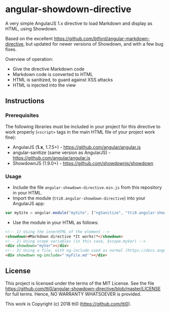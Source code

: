 
# angular-showdown-directive

A very simple AngularJS 1.x directive to load Markdown and display as HTML, using Showdown.

Based on the excellent https://github.com/btford/angular-markdown-directive, but updated for newer versions of Showdown, and with a few bug fixes.

Overview of operation:

+ Give the directive Markdown code
+ Markdown code is converted to HTML
+ HTML is sanitized, to guard against XSS attacks
+ HTML is injected into the view

## Instructions

### Prerequisites

The following libraries must be included in your project for this directive to work properly (`<script>` tags in the main HTML file of your project work fine):

+ AngularJS (**1.x**, 1.7.5+) - https://github.com/angular/angular.js
+ angular-sanitize (same version as AngularJS) - https://github.com/angular/angular.js
+ ShowdownJS (1.9.0+) - https://github.com/showdownjs/showdown

### Usage

+ Include the file `angular-showdown-directive.min.js` from this repository in your HTML.
+ Import the module (`tti0.angular-showdown-directive`) into your AngularJS app:
```javascript
var mySite = angular.module("mySite", ["ngSanitize", "tti0.angular-showdown-directive"]);
```
+ Use the module in your HTML as follows:

```html
<!-- 1) Using the innerHTML of the element -->
<showdown>#Markdown directive *It works!*</showdown>
<!-- 2) Using scope variables (in this case, $scope.myVar) -->
<div showdown="myVar"></div>
<!-- 3) Using a file, with ng-include used as normal (https://docs.angularjs.org/api/ng/directive/ngInclude) -->
<div showdown ng-include="'myFile.md'"></div>
```

## License

This project is licensed under the terms of the MIT License. See the file https://github.com/tti0/angular-showdown-directive/blob/master/LICENSE for full terms. Hence, NO WARRANTY WHATSOEVER is provided.

This work is Copyright (c) 2018 tti0 (https://github.com/tti0).
